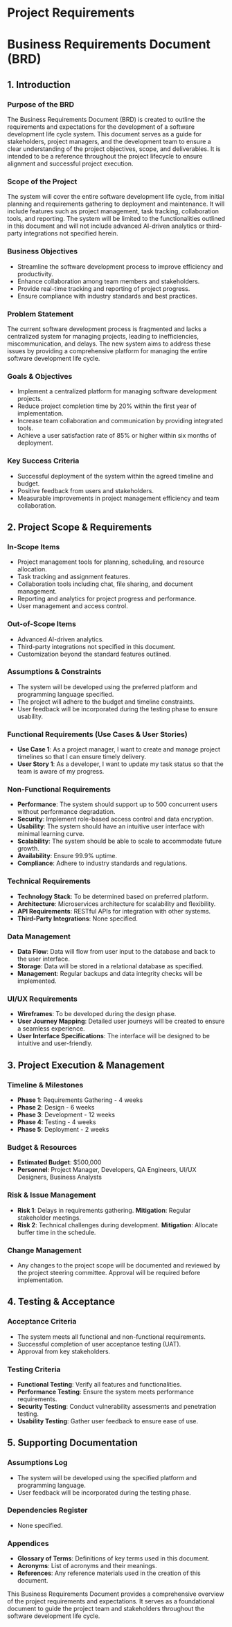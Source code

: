 # Project Requirements

# Business Requirements Document (BRD)

## 1. Introduction

### Purpose of the BRD
The Business Requirements Document (BRD) is created to outline the requirements and expectations for the development of a software development life cycle system. This document serves as a guide for stakeholders, project managers, and the development team to ensure a clear understanding of the project objectives, scope, and deliverables. It is intended to be a reference throughout the project lifecycle to ensure alignment and successful project execution.

### Scope of the Project
The system will cover the entire software development life cycle, from initial planning and requirements gathering to deployment and maintenance. It will include features such as project management, task tracking, collaboration tools, and reporting. The system will be limited to the functionalities outlined in this document and will not include advanced AI-driven analytics or third-party integrations not specified herein.

### Business Objectives
- Streamline the software development process to improve efficiency and productivity.
- Enhance collaboration among team members and stakeholders.
- Provide real-time tracking and reporting of project progress.
- Ensure compliance with industry standards and best practices.

### Problem Statement
The current software development process is fragmented and lacks a centralized system for managing projects, leading to inefficiencies, miscommunication, and delays. The new system aims to address these issues by providing a comprehensive platform for managing the entire software development life cycle.

### Goals & Objectives
- Implement a centralized platform for managing software development projects.
- Reduce project completion time by 20% within the first year of implementation.
- Increase team collaboration and communication by providing integrated tools.
- Achieve a user satisfaction rate of 85% or higher within six months of deployment.

### Key Success Criteria
- Successful deployment of the system within the agreed timeline and budget.
- Positive feedback from users and stakeholders.
- Measurable improvements in project management efficiency and team collaboration.

## 2. Project Scope & Requirements

### In-Scope Items
- Project management tools for planning, scheduling, and resource allocation.
- Task tracking and assignment features.
- Collaboration tools including chat, file sharing, and document management.
- Reporting and analytics for project progress and performance.
- User management and access control.

### Out-of-Scope Items
- Advanced AI-driven analytics.
- Third-party integrations not specified in this document.
- Customization beyond the standard features outlined.

### Assumptions & Constraints
- The system will be developed using the preferred platform and programming language specified.
- The project will adhere to the budget and timeline constraints.
- User feedback will be incorporated during the testing phase to ensure usability.

### Functional Requirements (Use Cases & User Stories)
- **Use Case 1**: As a project manager, I want to create and manage project timelines so that I can ensure timely delivery.
- **User Story 1**: As a developer, I want to update my task status so that the team is aware of my progress.

### Non-Functional Requirements
- **Performance**: The system should support up to 500 concurrent users without performance degradation.
- **Security**: Implement role-based access control and data encryption.
- **Usability**: The system should have an intuitive user interface with minimal learning curve.
- **Scalability**: The system should be able to scale to accommodate future growth.
- **Availability**: Ensure 99.9% uptime.
- **Compliance**: Adhere to industry standards and regulations.

### Technical Requirements
- **Technology Stack**: To be determined based on preferred platform.
- **Architecture**: Microservices architecture for scalability and flexibility.
- **API Requirements**: RESTful APIs for integration with other systems.
- **Third-Party Integrations**: None specified.

### Data Management
- **Data Flow**: Data will flow from user input to the database and back to the user interface.
- **Storage**: Data will be stored in a relational database as specified.
- **Management**: Regular backups and data integrity checks will be implemented.

### UI/UX Requirements
- **Wireframes**: To be developed during the design phase.
- **User Journey Mapping**: Detailed user journeys will be created to ensure a seamless experience.
- **User Interface Specifications**: The interface will be designed to be intuitive and user-friendly.

## 3. Project Execution & Management

### Timeline & Milestones
- **Phase 1**: Requirements Gathering - 4 weeks
- **Phase 2**: Design - 6 weeks
- **Phase 3**: Development - 12 weeks
- **Phase 4**: Testing - 4 weeks
- **Phase 5**: Deployment - 2 weeks

### Budget & Resources
- **Estimated Budget**: $500,000
- **Personnel**: Project Manager, Developers, QA Engineers, UI/UX Designers, Business Analysts

### Risk & Issue Management
- **Risk 1**: Delays in requirements gathering. **Mitigation**: Regular stakeholder meetings.
- **Risk 2**: Technical challenges during development. **Mitigation**: Allocate buffer time in the schedule.

### Change Management
- Any changes to the project scope will be documented and reviewed by the project steering committee. Approval will be required before implementation.

## 4. Testing & Acceptance

### Acceptance Criteria
- The system meets all functional and non-functional requirements.
- Successful completion of user acceptance testing (UAT).
- Approval from key stakeholders.

### Testing Criteria
- **Functional Testing**: Verify all features and functionalities.
- **Performance Testing**: Ensure the system meets performance requirements.
- **Security Testing**: Conduct vulnerability assessments and penetration testing.
- **Usability Testing**: Gather user feedback to ensure ease of use.

## 5. Supporting Documentation

### Assumptions Log
- The system will be developed using the specified platform and programming language.
- User feedback will be incorporated during the testing phase.

### Dependencies Register
- None specified.

### Appendices
- **Glossary of Terms**: Definitions of key terms used in this document.
- **Acronyms**: List of acronyms and their meanings.
- **References**: Any reference materials used in the creation of this document.

This Business Requirements Document provides a comprehensive overview of the project requirements and expectations. It serves as a foundational document to guide the project team and stakeholders throughout the software development life cycle.